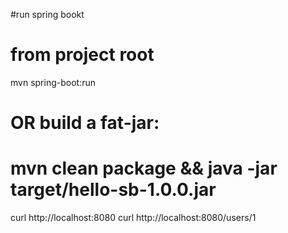 #run spring bookt
# from project root
mvn spring-boot:run
# OR build a fat-jar:
# mvn clean package && java -jar target/hello-sb-1.0.0.jar
curl http://localhost:8080
curl http://localhost:8080/users/1

